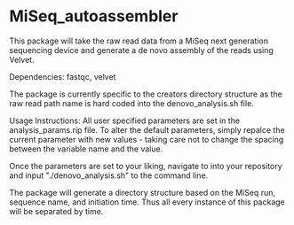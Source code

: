 # MiSeq_autoassembler
This package will take the raw read data from a MiSeq next generation sequencing device and generate a de novo
assembly of the reads using Velvet.


Dependencies: fastqc, velvet


The package is currently specific to the creators directory structure as the raw read path name is hard coded into 
the denovo_analysis.sh file.


Usage Instructions:
All user specified parameters are set in the analysis_params.rip file. To alter the default parameters, simply
repalce the current parameter with new values - taking care not to change the spacing between the variable name and the 
value. 

Once the parameters are set to your liking, navigate to into your repository and input "./denovo_analysis.sh" to the 
command line.

The package will generate a directory structure based on the MiSeq run, sequence name, and initiation time. Thus all 
every instance of this package will be separated by time.
